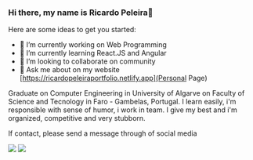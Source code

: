 ### Hi there, my name is Ricardo Peleira👋


Here are some ideas to get you started:

- 🔭 I’m currently working on Web Programming
- 🌱 I’m currently learning React.JS and Angular
- 👯 I’m looking to collaborate on community 
- 💬 Ask me about on my website [https://ricardopeleiraportfolio.netlify.app](Personal Page)

Graduate on Computer Engineering in University of Algarve on Faculty of Science and Tecnology in Faro - Gambelas, Portugal. I learn easily, i'm responsible with sense of humor, i work in team. I give my best and i'm organized, competitive and very stubborn. 

If contact, please send a message through of social media

 <div>
  <a href = "mailto: ricardopeleira16@gmail.com"><img src="https://img.shields.io/badge/-Gmail-%23EA4335?style=for-the-badge&logo=gmail&logoColor=white" target="_blank"></a>
  <a href="https://www.linkedin.com/in/ricardo-peleira-0a73b483/" target="_blank"><img src="https://img.shields.io/badge/-LinkedIn-%230077B5?style=for-the-badge&logo=linkedin&logoColor=white" target="_blank"></a>
</div>
